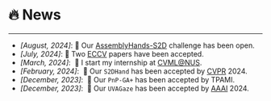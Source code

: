# 🔥 News
-----
- *[August, 2024]*:  🎉 Our [AssemblyHands-S2D](https://eccv2024.ecva.net/) challenge has been open.
- *[July, 2024]*:  🎉 Two [ECCV](https://eccv2024.ecva.net/) papers have been accepted.
- *[March, 2024]*: &nbsp;🎉 I start my internship at [CVML@NUS](https://cvml.comp.nus.edu.sg/).
- *[February, 2024]*: &nbsp;🎉 Our `S2DHand` has been accepted by [CVPR](https://cvpr2024.thecvf.com/) 2024.
- *[December, 2023]*: &nbsp;🎉 Our `PnP-GA+` has been accepted by TPAMI.
- *[December, 2023]*: &nbsp;🎉 Our `UVAGaze` has been accepted by [AAAI](https://aaai.org/aaai-conference/) 2024.
